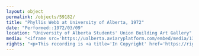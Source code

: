 ```yaml
---
layout: object
permalink: /objects/59182/
title: "Phyllis Webb at University of Alberta, 1972"
date: "Performed::1972/03/09"
location: "University of Alberta Students' Union Building Art Gallery"
media: "<iframe src='https://ualberta.aviaryplatform.com/embed/media/133995' height='400' width='600'></iframe>"
rights: "<p>This recording is <a title='In Copyright' href='https://rightsstatements.org/page/InC/1.0/?language=en' target='_blank' rel='noopener'>In Copyright</a> and is made available for non-commercial research and educational purposes, with permission from the rights holder(s). The University of Alberta wishes to hear from any copyright owner, or their representative, who believes that this recording has been used without authorization. Please contact <a title='erahelp@ualberta.ca' href='mailto:erahelp@ualberta.ca' target='_blank' rel='noopener'>erahelp@ualberta.ca</a>. You may display/perform this material for non-commercial research or teaching purposes. For all other reproduction, performance or distribution uses, please contact the copyright holders</p>"
---
```


